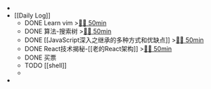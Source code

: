 -
- [[Daily Log]]
	- DONE Learn vim >[🍅🍅 50min](#agenda-pomo://?t=f-1685510539308-1500%2Cf-1685512716740-1500)
	- DONE 算法-搜索树 >[🍅🍅 50min](#agenda-pomo://?t=f-1685514943231-1500%2Cf-1685517209997-1500)
	- DONE [[JavaScript深入之继承的多种方式和优缺点]] >[🍅🍅 50min](#agenda-pomo://?t=f-1685519720655-1500%2Cf-1685522249256-1500)
	- DONE React技术揭秘-[[老的React架构]] >[🍅🍅 50min](#agenda-pomo://?t=f-1685528941244-1500%2Cf-1685542696001-1500)
	- DONE 买票
	- TODO [[shell]]
	-
-